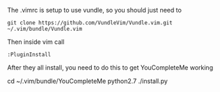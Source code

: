 The .vimrc is setup to use vundle, so you should just need to 

`git clone https://github.com/VundleVim/Vundle.vim.git ~/.vim/bundle/Vundle.vim`

Then inside vim call

`:PluginInstall`

After they all install, you need to do this to get YouCompleteMe working

cd ~/.vim/bundle/YouCompleteMe
python2.7 ./install.py
